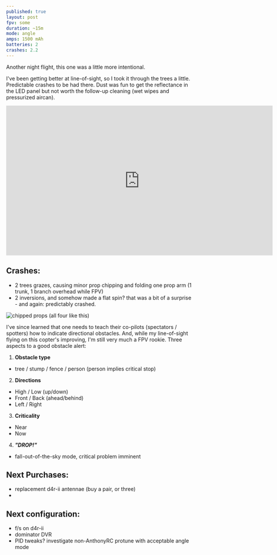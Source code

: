 ```yaml
---
published: true
layout: post
fpv: some
duration: ~15m
mode: angle
amps: 1500 mAh
batteries: 2
crashes: 2.2
---
```



Another night flight, this one was a little more intentional.

I've been getting better at line-of-sight, so I took it through the trees a little. Predictable crashes to be had there. Dust was fun to get the reflectance in the LED panel but not worth the follow-up cleaning (wet wipes and pressurized aircan).

<iframe width="720" height="405" src="https://www.youtube.com/embed/D8crsF1mvYo" frameborder="0" allowfullscreen></iframe>

<script src="https://embed.github.com/view/geojson/sgregson/tangent-rc/gh-pages/maps/2015-7-22-flight.geojson?width=720&height=300"></script>

## Crashes:

- 2 trees grazes, causing minor prop chipping and folding one prop arm (1 trunk, 1 branch overhead while FPV)
- 2 inversions, and somehow made a flat spin? that was a bit of a surprise - and again: predictably crashed.

![chipped props (all four like this)](https://lh3.googleusercontent.com/OCi234nXAqwmrsidJbXoAoovBJmROm2u2kNcJEs6OyQ=w711-h400-no)

I've since learned that one needs to teach their co-pilots (spectators / spotters) how to indicate directional obstacles. And, while my line-of-sight flying on this copter's improving, I'm still very much a FPV rookie. Three aspects to a good obstacle alert:

1. **Obstacle type**
  - tree / stump / fence / person (person implies critical stop)
2. **Directions**
  - High / Low (up/down)
  - Front / Back (ahead/behind)
  - Left / Right
3. **Criticality**
  - Near
  - Now
4. ***"DROP!"***
  - fall-out-of-the-sky mode, critical problem imminent
  
## Next Purchases:

- replacement d4r-ii antennae (buy a pair, or three)
- 

## Next configuration:

- f/s on d4r-ii
- dominator DVR
- PID tweaks? investigate non-AnthonyRC protune with acceptable angle mode
